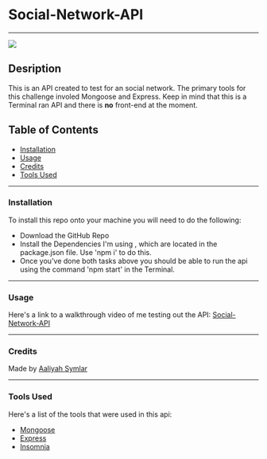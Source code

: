 # Social-Network-API
<hr />
<a href="#"><img src="https://img.shields.io/badge/javascript-100%25-green.svg"/></a>


## Desription
This is an API created to test for an social network. The primary tools for this challenge involed Mongoose and Express. Keep in mind that this is a Terminal ran API and there is <strong>no</strong> front-end at the moment.


## Table of Contents
- [Installation](#installation)
- [Usage](#usage)
- [Credits](#credits)
- [Tools Used](#tools-used)

<hr />

### Installation
 To install this repo onto your machine you will need to do the following:
  * Download the GitHub Repo 
  * Install the Dependencies I'm using , which are located in the package.json file. Use 'npm i' to do this.
  * Once you've done both tasks above you should be able to run the api using the command 'npm start' in the Terminal.

<hr />

### Usage
Here's a link to a walkthrough video of me testing out the API: <a href="https://youtu.be/3ZDHYBo8Ytg">Social-Network-API</a>

<hr />

### Credits
Made by <a href="https://www.linkedin.com/in/aaliyah-symlar-931213102">Aaliyah Symlar</a>

<hr />

### Tools Used
Here's a list of the tools that were used in this api:
* <a href="https://mongoosejs.com" target="_blank">Mongoose</a>
* <a href="https://expressjs.com">Express</a>
* <a href="https://insomnia.rest">Insomnia</a>

